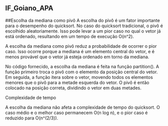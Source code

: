 ## IF_Goiano_APA

##Escolha da mediana como pivô
A escolha do pivô é um fator importante para o desempenho do quicksort. No caso do quicksort tradicional, o pivô é escolhido aleatoriamente. Isso pode levar a um pior caso no qual o vetor já está ordenado, resultando em um tempo de execução O(n^2).

A escolha da mediana como pivô reduz a probabilidade de ocorrer o pior caso. Isso ocorre porque a mediana é um elemento central do vetor, e é menos provável que o vetor já esteja ordenado em torno da mediana.

No código fornecido, a escolha da mediana é feita na função partition(). A função primeiro troca o pivô com o elemento da posição central do vetor. Em seguida, a função itera sobre o vetor, movendo todos os elementos menores que o pivô para a metade esquerda do vetor. O pivô é então colocado na posição correta, dividindo o vetor em duas metades.

Complexidade de tempo

A escolha da mediana não afeta a complexidade de tempo do quicksort. O caso médio e o melhor caso permanecem O(n log n), e o pior caso é reduzido para O(n^(2/3)).
